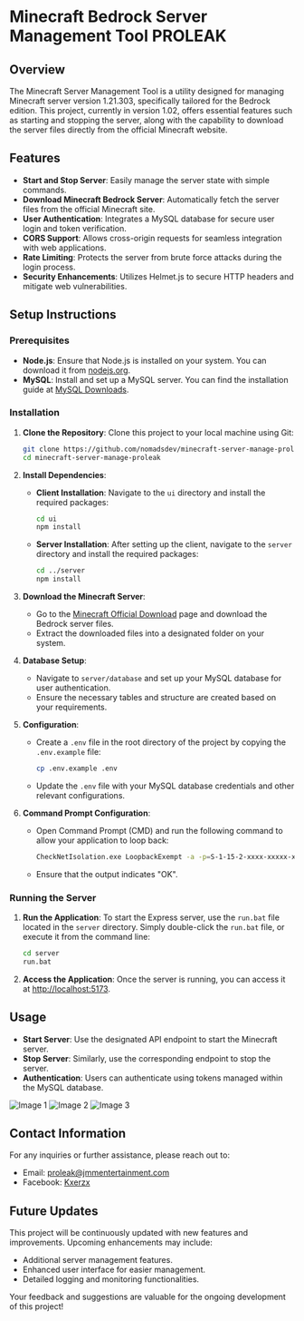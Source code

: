 # Minecraft Bedrock Server Management Tool PROLEAK

## Overview
The Minecraft Server Management Tool is a utility designed for managing Minecraft server version 1.21.303, specifically tailored for the Bedrock edition. This project, currently in version 1.02, offers essential features such as starting and stopping the server, along with the capability to download the server files directly from the official Minecraft website.

## Features
- **Start and Stop Server**: Easily manage the server state with simple commands.
- **Download Minecraft Bedrock Server**: Automatically fetch the server files from the official Minecraft site.
- **User Authentication**: Integrates a MySQL database for secure user login and token verification.
- **CORS Support**: Allows cross-origin requests for seamless integration with web applications.
- **Rate Limiting**: Protects the server from brute force attacks during the login process.
- **Security Enhancements**: Utilizes Helmet.js to secure HTTP headers and mitigate web vulnerabilities.

## Setup Instructions

### Prerequisites
- **Node.js**: Ensure that Node.js is installed on your system. You can download it from [nodejs.org](https://nodejs.org/).
- **MySQL**: Install and set up a MySQL server. You can find the installation guide at [MySQL Downloads](https://dev.mysql.com/downloads/).

### Installation
1. **Clone the Repository**: Clone this project to your local machine using Git:
   ```bash
   git clone https://github.com/nomadsdev/minecraft-server-manage-proleak.git
   cd minecraft-server-manage-proleak
   ```

2. **Install Dependencies**:
   - **Client Installation**:
     Navigate to the `ui` directory and install the required packages:
     ```bash
     cd ui
     npm install
     ```

   - **Server Installation**:
     After setting up the client, navigate to the `server` directory and install the required packages:
     ```bash
     cd ../server
     npm install
     ```

3. **Download the Minecraft Server**:
   - Go to the [Minecraft Official Download](https://www.minecraft.net/en-us/download/server/bedrock) page and download the Bedrock server files.
   - Extract the downloaded files into a designated folder on your system.

4. **Database Setup**:
   - Navigate to `server/database` and set up your MySQL database for user authentication.
   - Ensure the necessary tables and structure are created based on your requirements.

5. **Configuration**:
   - Create a `.env` file in the root directory of the project by copying the `.env.example` file:
     ```bash
     cp .env.example .env
     ```
   - Update the `.env` file with your MySQL database credentials and other relevant configurations.


6. **Command Prompt Configuration**:
   - Open Command Prompt (CMD) and run the following command to allow your application to loop back:
     ```bash
     CheckNetIsolation.exe LoopbackExempt -a -p=S-1-15-2-xxxx-xxxxx-xxxx
     ```
   - Ensure that the output indicates "OK".
  
### Running the Server

1. **Run the Application**: To start the Express server, use the `run.bat` file located in the `server` directory. Simply double-click the `run.bat` file, or execute it from the command line:
   ```bash
   cd server
   run.bat
   ```

2. **Access the Application**: Once the server is running, you can access it at [http://localhost:5173](http://localhost:5173).

## Usage
- **Start Server**: Use the designated API endpoint to start the Minecraft server.
- **Stop Server**: Similarly, use the corresponding endpoint to stop the server.
- **Authentication**: Users can authenticate using tokens managed within the MySQL database.

![Image 1](https://api.images.jmmentertainment.com/storage/1727426852392-677100765.png)
![Image 2](https://api.images.jmmentertainment.com/storage/1727426852394-897899591.png)
![Image 3](https://api.images.jmmentertainment.com/storage/1727426852394-157769964.png)

## Contact Information
For any inquiries or further assistance, please reach out to:
- Email: [proleak@jmmentertainment.com](mailto:proleak@jmmentertainment.com)
- Facebook: [Kxerzx](https://www.facebook.com/kxerzx)

## Future Updates
This project will be continuously updated with new features and improvements. Upcoming enhancements may include:
- Additional server management features.
- Enhanced user interface for easier management.
- Detailed logging and monitoring functionalities.

Your feedback and suggestions are valuable for the ongoing development of this project!
